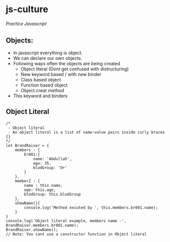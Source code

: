 # js-culture

###### Practice Javascript

## Objects:

- In javascript everything is object.
- We can declare our own objects.
- Following ways often the objects are being created
  - Object literal (Dont get confused with distructuring)
  - New keyword based / with new binder
  - Class based object
  - Function based object
  - Object.creat method
- This keyword and binders

## Object Literal

```
/*
 - Object literal
 - An object literal is a list of name:value pairs inside curly braces {}
*/
let BrandRaiser = {
    members : {
        br001:{
            name: 'Abdullah',
            age: 35,
            blodGroup: 'O+'
        }
    },
    member2 : {
        name : this.name,
        age: this.age,
        blodGroup: this.blodGroup
    },
    showName(){
        console.log('Method excuted by ', this.members.br001.name);
    }
}
console.log('Object literal example, members name -', BrandRaiser.members.br001.name);
BrandRaiser.showName();
// Note: You cant use a constructor function in Object literal
```
